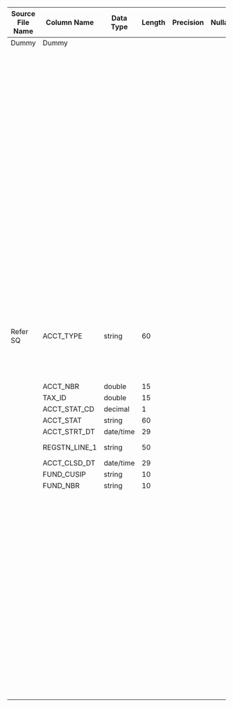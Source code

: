 |	Source File Name	|	Column Name	|	Data Type	|	Length	|	Precision	|	Nullable	|	PK	|	BK	|		|		|		|		|	Target Table Name	|	Column Name	|	Data Type	|	Length	|	Nullable	|	PK	|
|	---	|	---	|	---	|	---	|	---	|	---	|	---	|	---	|	---	|	---	|	---	|	---	|	---	|	---	|	---	|	---	|	---	|	---	|
|	Dummy	|	Dummy	|		|		|		|		|		|		|	'ACCOUNT_FUND'	|		|	Write Header	|		|	BROKER_ACCOUNT	|	ACCOUNT_FUND	|	string	|	100	|		|		|
|		|		|		|		|		|		|		|		|	'ESTABLISHED_DATE'	|		|		|		|	BROKER_ACCOUNT	|	ESTABLISHED_DATE	|	string	|	100	|		|		|
|		|		|		|		|		|		|		|		|	'BROKER_CODE'	|		|		|		|	BROKER_ACCOUNT	|	BROKER_CODE	|	string	|	100	|		|		|
|		|		|		|		|		|		|		|		|	'CORPORATE_AP_ID'	|		|		|		|	BROKER_ACCOUNT	|	CORPORATE_AP_ID	|	string	|	100	|		|		|
|		|		|		|		|		|		|		|		|	'ACCOUNT_NAME'	|		|		|		|	BROKER_ACCOUNT	|	ACCOUNT_NAME	|	string	|	100	|		|		|
|		|		|		|		|		|		|		|		|	'ACCOUNT_DESCRIPTION'	|		|		|		|	BROKER_ACCOUNT	|	ACCOUNT_DESCRIPTION	|	string	|	100	|		|		|
|		|		|		|		|		|		|		|		|	'CLOSED_DATE'	|		|		|		|	BROKER_ACCOUNT	|	CLOSED_DATE	|	string	|	100	|		|		|
|		|		|		|		|		|		|		|		|	'TAX_ID'	|		|		|		|	BROKER_ACCOUNT	|	TAX_ID	|	string	|	100	|		|		|
|		|		|		|		|		|		|		|		|	'NOT_MONITORED'	|		|		|		|	BROKER_ACCOUNT	|	NOT_MONITORED	|	string	|	100	|		|		|
|		|		|		|		|		|		|		|		|	'ACCOUNT_TYPE'	|		|		|		|	BROKER_ACCOUNT	|	ACCOUNT_TYPE	|	string	|	100	|		|		|
|		|		|		|		|		|		|		|		|	'BROKER_CONTACT'	|		|		|		|	BROKER_ACCOUNT	|	BROKER_CONTACT	|	string	|	100	|		|		|
|		|		|		|		|		|		|		|		|	'BROKER_ADDRESS1'	|		|		|		|	BROKER_ACCOUNT	|	BROKER_ADDRESS1	|	string	|	100	|		|		|
|		|		|		|		|		|		|		|		|	'BROKER_ADDRESS2'	|		|		|		|	BROKER_ACCOUNT	|	BROKER_ADDRESS2	|	string	|	100	|		|		|
|		|		|		|		|		|		|		|		|	'BROKER_CITY'	|		|		|		|	BROKER_ACCOUNT	|	BROKER_CITY	|	string	|	100	|		|		|
|		|		|		|		|		|		|		|		|	'BROKER_STATE'	|		|		|		|	BROKER_ACCOUNT	|	BROKER_STATE	|	string	|	100	|		|		|
|		|		|		|		|		|		|		|		|	'BROKER_ZIP'	|		|		|		|	BROKER_ACCOUNT	|	BROKER_ZIP	|	string	|	100	|		|		|
|		|		|		|		|		|		|		|		|	'BROKER_PHONE'	|		|		|		|	BROKER_ACCOUNT	|	BROKER_PHONE	|	string	|	100	|		|		|
|		|		|		|		|		|		|		|		|	'BROKER_COUNTRY_CODE'	|		|		|		|	BROKER_ACCOUNT	|	BROKER_COUNTRY_CODE	|	string	|	100	|		|		|
|		|		|		|		|		|		|		|		|	'COMMENTS'	|		|		|		|	BROKER_ACCOUNT	|	COMMENTS	|	string	|	100	|		|		|
|		|		|		|		|		|		|		|		|	'FUND_CUSIP'	|		|		|		|	BROKER_ACCOUNT	|	FUND_CUSIP	|	string	|	100	|		|		|
|		|		|		|		|		|		|		|		|	'ACCOUNT_STATUS'	|		|		|		|	BROKER_ACCOUNT	|	ACCOUNT_STATUS	|	string	|	100	|		|		|
|		|		|		|		|		|		|		|		|		|		|		|		|		|		|		|		|		|		|
|		|		|		|		|		|		|		|		|		|		|		|		|	Detaill Records	|		|		|		|		|		|
|		|		|		|		|		|		|		|		|		|		|		|		|		|		|		|		|		|		|
|	Refer SQ	|	ACCT_TYPE	|	string	|	60	|		|		|		|		|	TO_CHAR(ACCT_NBR) &vert;&vert; TO_CHAR(FUND_NBR)	|	Override Query: SELECT <br> TO_NUMBER(HDWSYS.USER_SECURITY.DECRYPT(HEXTORAW(SUB_ADVISOR_EMPLOYEE.TAX_ID))) as TAX_ID_CONVERTED<br>FROM<br> DBO.SUB_ADVISOR_EMPLOYEE<br>WHERE<br>SUB_ADVISOR_EMPLOYEE.EMPLOYEE_ACTIVE='Y'<br><br>Condition: TAX_ID_CONVERTED = TAX_ID_IN<br>output COlumn: TAX_ID_CONVERTED	|	<br><br>Filter the records<br><br>NOT ISNULL(:LKP.LKP_TAX_ID(TAX_ID))<br><br>	|	Sort All the records with all the fields as key column	|	BROKER_ACCOUNT	|	ACCOUNT_FUND	|	string	|	100	|		|		|
|		|	ACCT_NBR	|	double	|	15	|		|		|		|		|	"TO_CHAR(ACCT_STRT_DT,'MM/DD/YYYY')"	|		|		|		|	BROKER_ACCOUNT	|	ESTABLISHED_DATE	|	string	|	100	|		|		|
|		|	TAX_ID	|	double	|	15	|		|		|		|		|	HARBOR'	|		|		|		|	BROKER_ACCOUNT	|	BROKER_CODE	|	string	|	100	|		|		|
|		|	ACCT_STAT_CD	|	decimal	|	1	|		|		|		|		|	TO_CHAR(TAX_ID_IN)	|		|		|		|	BROKER_ACCOUNT	|	CORPORATE_AP_ID	|	string	|	100	|		|		|
|		|	ACCT_STAT	|	string	|	60	|		|		|		|	REGSTN_LINE_1	|		|		|		|		|	BROKER_ACCOUNT	|	ACCOUNT_NAME	|	string	|	100	|		|		|
|		|	ACCT_STRT_DT	|	date/time	|	29	|		|		|		|		|	ACCT_TYPE	|		|		|		|	BROKER_ACCOUNT	|	ACCOUNT_DESCRIPTION	|	string	|	100	|		|		|
|		|	REGSTN_LINE_1	|	string	|	50	|		|		|		|		|	"IIF(ACCT_STAT_CD=1,TO_CHAR(ACCT_CLSD_DT,'MM/DD/YYYY'),null) "	|		|		|		|	BROKER_ACCOUNT	|	CLOSED_DATE	|	string	|	100	|		|		|
|		|	ACCT_CLSD_DT	|	date/time	|	29	|		|		|		|		|	TO_CHAR(TAX_ID_IN)	|		|		|		|	BROKER_ACCOUNT	|	TAX_ID	|	string	|	100	|		|		|
|		|	FUND_CUSIP	|	string	|	10	|		|		|		|		|	N'	|		|		|		|	BROKER_ACCOUNT	|	NOT_MONITORED	|	string	|	100	|		|		|
|		|	FUND_NBR	|	string	|	10	|		|		|		|		|	ACCT_TYPE_CODE	|		|		|		|	BROKER_ACCOUNT	|	ACCOUNT_TYPE	|	string	|	100	|		|		|
|		|		|		|		|		|		|		|		|	'	|		|		|		|	BROKER_ACCOUNT	|	BROKER_CONTACT	|	string	|	100	|		|		|
|		|		|		|		|		|		|		|		|	'111 SOUTH WACKER Drive '	|		|		|		|	BROKER_ACCOUNT	|	BROKER_ADDRESS1	|	string	|	100	|		|		|
|		|		|		|		|		|		|		|		|	34th Floor'	|		|		|		|	BROKER_ACCOUNT	|	BROKER_ADDRESS2	|	string	|	100	|		|		|
|		|		|		|		|		|		|		|		|	CHICAGO'	|		|		|		|	BROKER_ACCOUNT	|	BROKER_CITY	|	string	|	100	|		|		|
|		|		|		|		|		|		|		|		|	'IL'	|		|		|		|	BROKER_ACCOUNT	|	BROKER_STATE	|	string	|	100	|		|		|
|		|		|		|		|		|		|		|		|	60606'	|		|		|		|	BROKER_ACCOUNT	|	BROKER_ZIP	|	string	|	100	|		|		|
|		|		|		|		|		|		|		|		|	1-800-422-1050'	|		|		|		|	BROKER_ACCOUNT	|	BROKER_PHONE	|	string	|	100	|		|		|
|		|		|		|		|		|		|		|		|	 '	|		|		|		|	BROKER_ACCOUNT	|	BROKER_COUNTRY_CODE	|	string	|	100	|		|		|
|		|		|		|		|		|		|		|		|	 ' 	|		|		|		|	BROKER_ACCOUNT	|	COMMENTS	|	string	|	100	|		|		|
|		|		|		|		|		|		|		|	FUND_CUSIP	|		|		|		|		|	BROKER_ACCOUNT	|	FUND_CUSIP	|	string	|	100	|		|		|
|		|		|		|		|		|		|		|		|	"IIF(UPPER(ACCT_STAT) = 'CLOSED STATUS', 'CLOSED','OPEN')"	|		|		|		|	BROKER_ACCOUNT	|	ACCOUNT_STATUS	|	string	|	100	|		|		|
|		|		|		|		|		|		|		|		|		|		|		|		|		|		|		|		|		|		|
|		|		|		|		|		|		|		|		|		|		|		|		|		|		|		|		|		|		|
|		|		|		|		|		|		|		|		|		|		|		|		|		|		|		|		|		|		|
|		|		|		|		|		|		|		|		|		|		|		|		|		|		|		|		|		|		|
|		|		|		|		|		|		|		|		|		|		|		|		|		|		|		|		|		|		|
|		|		|		|		|		|		|		|		|		|		|		|		|		|		|		|		|		|		|
|		|		|		|		|		|		|		|		|		|		|		|		|		|		|		|		|		|		|
|		|		|		|		|		|		|		|		|		|		|		|		|		|		|		|		|		|		|
|		|		|		|		|		|		|		|		|		|		|		|		|		|		|		|		|		|		|
|		|		|		|		|		|		|		|		|		|		|		|		|		|		|		|		|		|		|
|		|		|		|		|		|		|		|		|		|		|		|		|		|		|		|		|		|		|
|		|		|		|		|		|		|		|		|		|		|		|		|		|		|		|		|		|		|
|		|		|		|		|		|		|		|		|		|		|		|		|		|		|		|		|		|		|
|		|		|		|		|		|		|		|		|		|		|		|		|		|		|		|		|		|		|
|		|		|		|		|		|		|		|		|		|		|		|		|		|		|		|		|		|		|
|		|		|		|		|		|		|		|		|		|		|		|		|		|		|		|		|		|		|
|		|		|		|		|		|		|		|		|		|		|		|		|		|		|		|		|		|		|
|		|		|		|		|		|		|		|		|		|		|		|		|		|		|		|		|		|		|
|		|		|		|		|		|		|		|		|		|		|		|		|		|		|		|		|		|		|
|		|		|		|		|		|		|		|		|		|		|		|		|		|		|		|		|		|		|
|		|		|		|		|		|		|		|		|		|		|		|		|		|		|		|		|		|		|
|		|		|		|		|		|		|		|		|		|		|		|		|		|		|		|		|		|		|
|		|		|		|		|		|		|		|		|		|		|		|		|		|		|		|		|		|		|
|		|		|		|		|		|		|		|		|		|		|		|		|		|		|		|		|		|		|
|		|		|		|		|		|		|		|		|		|		|		|		|		|		|		|		|		|		|
|		|		|		|		|		|		|		|		|		|		|		|		|		|		|		|		|		|		|
|		|		|		|		|		|		|		|		|		|		|		|		|		|		|		|		|		|		|
|		|		|		|		|		|		|		|		|		|		|		|		|		|		|		|		|		|		|
|		|		|		|		|		|		|		|		|		|		|		|		|		|		|		|		|		|		|
|		|		|		|		|		|		|		|		|		|		|		|		|		|		|		|		|		|		|
|		|		|		|		|		|		|		|		|		|		|		|		|		|		|		|		|		|		|
|		|		|		|		|		|		|		|		|		|		|		|		|		|		|		|		|		|		|
